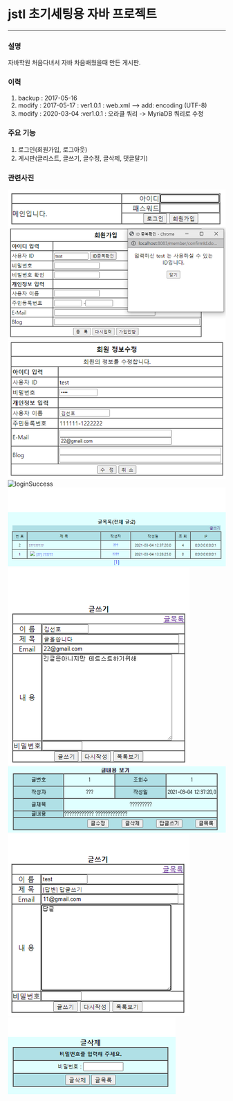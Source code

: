 # jstl 초기세팅용 자바 프로젝트
------
### 설명
자바학원 처음다녀서 자바 차음배웠을때 만든 게시판.

### 이력
1. backup : 2017-05-16
2. modify : 2017-05-17 : ver1.0.1 : web.xml -->  add: encoding (UTF-8)
3. modify : 2020-03-04 :ver1.0.1 : 오라클 쿼리 -> MyriaDB 쿼리로 수정

### 주요 기능
1. 로그인(회원가입, 로그아웃)
2. 게시판(글리스트, 글쓰기, 글수정, 글삭제, 댓글달기)

### 관련사진
![login](./images/login2.png)
![userRegist](./images/userRegist.png)
![userModify](./images/userModify.png)
![loginSuccess](./images/loginuccess.png)
![boardList](./images/boardList.png)
![boardWrite](./images/boardWrite.png)
![boardView](./images/boardView.png)
![boardModify](./images/boardModify.png)
![boardDelete](./images/boardDelete.png)


